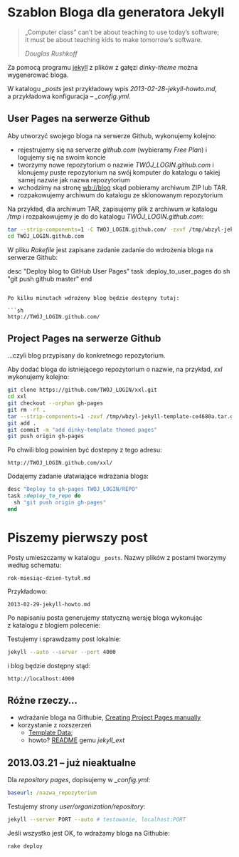 # Szablon Bloga dla generatora Jekyll

> „Computer class” can’t be about teaching to use today’s software;<br>
> it must be about teaching kids to make tomorrow’s software.
>
> *Douglas Rushkoff*

Za pomocą programu [jekyll](https://github.com/mojombo/jekyll) z plików
z gałęzi *dinky-theme* można wygenerować bloga.

W katalogu *_posts* jest przykładowy wpis *2013-02-28-jekyll-howto.md*,
a przykładowa konfiguracja – *_config.yml*.


## User Pages na serwerze Github

Aby utworzyć swojego bloga na serwerze Github,
wykonujemy kolejno:

- rejestrujemy się na serverze *github.com*
  (wybieramy *Free Plan*) i logujemy się na swoim koncie
- tworzymy nowe repozytorium o nazwie *TWÓJ_LOGIN.github.com*
  i klonujemy puste repozytorium na swój komputer
  do katalogu o takiej samej nazwie jak nazwa repozytorium
- wchodzimy na stronę [wb://blog](http://wbzyl.github.com/)
  skąd pobieramy archiwum ZIP lub TAR.
- rozpakowujemy archiwum do katalogu ze sklonowanym repozytorium

Na przykład, dla archiwum TAR, zapisujemy plik z archiwum
w katalogu */tmp* i rozpakowujemy je do do katalogu *TWÓJ_LOGIN.github.com*:

```sh
tar --strip-components=1 -C TWÓJ_LOGIN.github.com/ -zxvf /tmp/wbzyl-jekyll-template-ce4680a.tar.gz
cd TWÓJ_LOGIN.github.com
```

W pliku *Rakefile* jest zapisane zadanie zadanie do
wdrożenia bloga na serwerze Github:

desc "Deploy blog to GitHub User Pages"
task :deploy_to_user_pages do
  sh "git push github master"
end
```

Po kilku minutach wdrożony blog będzie dostępny tutaj:

```sh
http://TWÓJ_LOGIN.github.com/
```

## Project Pages na serwerze Github

…czyli blog przypisany do konkretnego repozytorium.

Aby dodać bloga do istniejącego repozytorium o nazwie, na przykład,
*xxl* wykonujemy kolejno:

```sh
git clone https://github.com/TWÓJ_LOGIN/xxl.git
cd xxl
git checkout --orphan gh-pages
git rm -rf .
tar --strip-components=1 -zxvf /tmp/wbzyl-jekyll-template-ce4680a.tar.gz
git add .
git commit -m "add dinky-template themed pages"
git push origin gh-pages
```
Po chwili blog powinien być dostepny z tego adresu:

    http://TWÓJ_LOGIN.github.com/xxl/

Dodajemy zadanie ułatwiające wdrażania bloga:

```ruby
desc "Deploy to gh-pages TWÓJ_LOGIN/REPO"
task :deploy_to_repo do
  sh "git push origin gh-pages"
end
```


# Piszemy pierwszy post

Posty umieszczamy w katalogu `_posts`.
Nazwy plików z postami tworzymy według schematu:

    rok-miesiąc-dzień-tytuł.md

Przykładowo:

    2013-02-29-jekyll-howto.md

Po napisaniu posta generujemy statyczną wersję bloga wykonując
z katalogu z blogiem polecenie:

Testujemy i sprawdzamy post lokalnie:

```sh
jekyll --auto --server --port 4000
```

i blog będzie dostępny stąd:

    http://localhost:4000


## Różne rzeczy…

* wdrażanie bloga na Githubie, [Creating Project Pages manually](https://help.github.com/articles/creating-project-pages-manually)
* korzystanie z rozszerzeń
  - [Template Data](https://github.com/mojombo/jekyll/wiki/template-data);
  - howto? [README](http://github.com/rfelix/jekyll_ext) gemu *jekyll_ext*


## 2013.03.21 – już nieaktualne

Dla *repository pages*, dopisujemy w *_config.yml*:

```yaml
baseurl: /nazwa_repozytorium
```

Testujemy strony *user/organization/repository*:

```sh
jekyll --server PORT --auto # testowanie, localhost:PORT
```

Jeśli wszystko jest OK, to wdrażamy bloga na Githubie:

```sh
rake deploy
```
